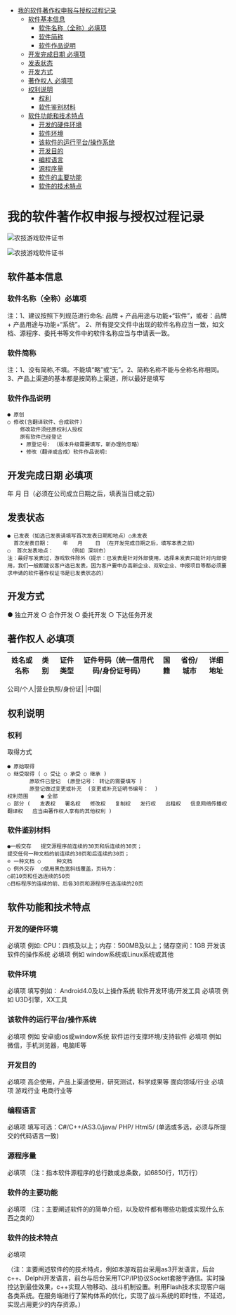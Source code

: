 <!-- TOC -->

- [我的软件著作权申报与授权过程记录](#我的软件著作权申报与授权过程记录)
  - [软件基本信息](#软件基本信息)
    - [软件名称（全称）必填项](#软件名称全称必填项)
    - [软件简称](#软件简称)
    - [软件作品说明](#软件作品说明)
  - [开发完成日期 必填项](#开发完成日期-必填项)
  - [发表状态](#发表状态)
  - [开发方式](#开发方式)
  - [著作权人 必填项](#著作权人-必填项)
  - [权利说明](#权利说明)
    - [权利](#权利)
    - [软件鉴别材料](#软件鉴别材料)
  - [软件功能和技术特点](#软件功能和技术特点)
    - [开发的硬件环境](#开发的硬件环境)
    - [软件环境](#软件环境)
    - [该软件的运行平台/操作系统](#该软件的运行平台操作系统)
    - [开发目的](#开发目的)
    - [编程语言](#编程语言)
    - [源程序量](#源程序量)
    - [软件的主要功能](#软件的主要功能)
    - [软件的技术特点](#软件的技术特点)

<!-- /TOC -->


# 我的软件著作权申报与授权过程记录


![农技游戏软件证书](/images/SoftwareCopyright/农技游戏软件证书.jpg)  

![农技游戏软件证书](/images/SoftwareCopyright/农技科教游戏APP证书.jpg)  

## 软件基本信息


### 软件名称（全称）必填项

注：1、建议按照下列规范进行命名: 品牌 + 产品用途与功能+“软件”，或者：品牌 + 产品用途与功能+“系统”。 2、所有提交文件中出现的软件名称应当一致，如文档、源程序、委托书等文件中的软件名称应当与申请表一致。

### 软件简称

注：1、没有简称,不填。不能填“略”或“无”。2、简称名称不能与全称名称相同。3、产品上渠道的基本都是按简称上渠道，所以最好是填写

### 软件作品说明

```
● 原创   
○ 修改(含翻译软件、合成软件)   
    修改软件须经原权利人授权  
    原有软件已经登记  
    • 原登记号: （版本升级需要填写，新办理的忽略）  
    • 修改（翻译或合成）软件作品说明:  
```

## 开发完成日期 必填项

年     月    日（必须在公司成立日期之后，填表当日或之前）

## 发表状态

```
● 已发表（如选已发表请填写首次发表日期和地点）○未发表
  首次发表日期：    年   月    日 （在开发完成日期之后，填写本表之前）
○  首次发表地点：     （例如 深圳市）
注：最好写发表过，游戏软件除外（提示：已发表是针对外部使用，选择未发表只能针对内部使用，我们一般都建议客户选已发表，因为客户要申办高新企业、双软企业、申报项目等都必须要求申请的软件著作权证书是已发表状态的）
```
## 开发方式

● 独立开发 ○ 合作开发 ○ 委托开发 ○ 下达任务开发 

## 著作权人 必填项

姓名或名称|类别|证件类型|证件号码（统一信用代码/身份证号码）|国籍|省份/城市|详细地址
---|---|---|---|---|---|---

公司/个人|营业执照/身份证|		|中国|		


## 权利说明	

### 权利

取得方式	
```
● 原始取得
○ 继受取得 ( ○ 受让 ○ 承受 ○ 继承 )
       原软件已登记  (原登记号： 转让的需要填写 )
       原登记做过变更或补充  (变更或补充证明书编号：  ) 
权利范围	● 全部
○ 部分 (   发表权   署名权   修改权   复制权   发行权   出租权   信息网络传播权   翻译权   应当由著作权人享有的其他权利 ) 
```
### 软件鉴别材料	
```
●一般交存 	提交源程序前连续的30页和后连续的30页；
提交任何一种文档的前连续的30页和后连续的30页；
⊙ 一种文档 ○     种文档 
○ 例外交存 	○使用黑色宽斜线覆盖，页码为：  
○前10页和任选连续的50页 
○目标程序的连续的前、后各30页和源程序任选连续的20页 
```
## 软件功能和技术特点	


### 开发的硬件环境

必填项	例如: CPU：四核及以上；内存：500MB及以上；储存空间：1GB	开发该软件的操作系统
必填项	例如 window系统或Linux系统或其他

### 软件环境

必填项	填写例如： Android4.0及以上操作系统	软件开发环境/开发工具
必填项	例如 U3D引擎，XX工具

### 该软件的运行平台/操作系统

必填项	例如 安卓或ios或window系统	软件运行支撑环境/支持软件
必填项	例如 微信，手机浏览器，电脑IE等

### 开发目的
必填项	高企使用，产品上渠道使用，研究测试，科学成果等	面向领域/行业
必填项	游戏行业 电商行业等

### 编程语言
必填项	填写可选：C#/C++/AS3.0/java/ PHP/ Html5/ (单选或多选，必须与所提交的代码语言一致)


### 源程序量

必填项	   （注：指本软件源程序的总行数或总条数，如6850行，11万行）

### 软件的主要功能

必填项	（注：主要阐述软件的的简单介绍，以及软件都有哪些功能或实现什么东西之类的）

### 软件的技术特点

必填项	

（注：主要阐述软件的的技术特点，例如本游戏前台采用as3开发语言，后台c++、Delphi开发语言，前台与后台采用TCP/IP协议Socket套接字通信。实时操控达到最佳效果，c++实现人物移动、战斗机制设置。利用Flash技术实现客户端各类系统。在服务端进行了架构体系的优化，实现了战斗系统的即时性，不延迟，实现占用更少的内存资源。）

